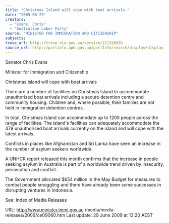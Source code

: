 ```yaml
---
title: "Christmas Island will cope with boat arrivals."
date: "2009-06-29"
creators:
  - "Evans, Chris"
  - "Australian Labor Party"
source: "MINISTER FOR IMMIGRATION AND CITIZENSHIP"
subjects:
trove_url: http://trove.nla.gov.au/version/211326838
source_url: http://parlinfo.aph.gov.au/parlInfo/search/display/display.w3p;query=Id%3A%22media/pressrel/152U6%22
---
```


 

 Senator Chris Evans 

 Minister for Immigration and Citizenship 

 

 Christmas Island will cope with boat arrivals 

 There are a number of facilities on Christmas Island to accommodate unauthorised  boat arrivals including a secure detention centre and community housing. Children  and, where possible, their families are not held in immigration detention centres. 

 In total, Christmas Island can accommodate up to 1200 people across the range of  facilities. The island's facilities can adequately accommodate the 479 unauthorised  boat arrivals currently on the island and will cope with the latest arrivals. 

 Conflicts in places like Afghanistan and Sri Lanka have seen an increase in the  number of asylum seekers worldwide. 

 A UNHCR report released this month confirms that the increase in people seeking  asylum in Australia is part of a worldwide trend driven by insecurity, persecution and  conflict. 

 The Government allocated $654 million in the May Budget for measures to combat  people smuggling and there have already been some successes in disrupting  ventures in Indonesia. 

 

 See:  Index of Media Releases 

 URL: http://www.minister.immi.gov.au /media/media-releases/2009/ce09060.htm   Last update: 29 June 2009 at 13:20 AEST  

 

